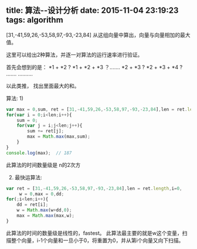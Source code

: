 title: 算法--设计分析
date: 2015-11-04 23:19:23
tags: algorithm
---

[31,-41,59,26,-53,58,97,-93,-23,84] 从这组向量中算出，向量与向量相加的最大值。

这里可以给出2种算法，并逐一对算法的运行速率进行验证。

首先会想到的是：
*1 + *2  ?  *1 + *2 + *3 ？.......
*2 + *3  ?  *2 + *3 + *4 ? .......
..........

以此类推， 找出里面最大的和。

算法:
 1)
```javascript
var max = 0,sum, ret = [31,-41,59,26,-53,58,97,-93,-23,84],len = ret.length;
for(var i = 0;i<len;i++){
    sum = 0;
    for(var j = i;j<len;j++){
        sum += ret[j];
        max = Math.max(max,sum);
    }
}
console.log(max);  // 187
``` 
此算法的时间数量级是 n的2次方


2) 最快运算法:
```javascript
var ret = [31,-41,59,26,-53,58,97,-93,-23,84],len = ret.length,i=0, 
     w = 0,max = 0,dd;
for(;i<len;i++){
    dd = ret[i];
    w = Math.max(w+dd,0);
    max = Math.max(max,w);
}
```
此算法的时间的数量级是线性的，fastest。
此算法最主要的就是w这个变量，扫描整个向量，i-1个向量和一旦小于0，将重置为0，并从第i个向量又向下扫描。
